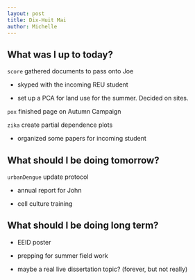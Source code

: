 ```yaml
---
layout: post
title: Dix-Huit Mai
author: Michelle
---
```


## What was I up to today?

`score` gathered documents to pass onto Joe

* skyped with the incoming REU student

* set up a PCA for land use for the summer. Decided on sites.

`pox` finished page on Autumn Campaign

`zika` create partial dependence plots

* organized some papers for incoming student

## What should I be doing tomorrow?

`urbanDengue` update protocol

* annual report for John

* cell culture training

## What should I be doing long term?

* EEID poster

* prepping for summer field work 

* maybe a real live dissertation topic? (forever, but not really)

<i class="fa fa-code" style="color:green"> </i>




